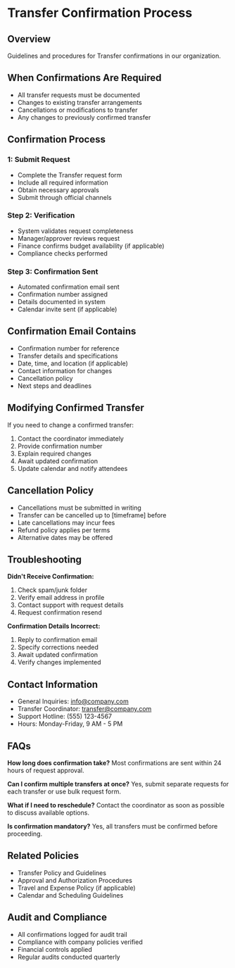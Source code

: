 # Transfer Confirmation Process

## Overview
Guidelines and procedures for Transfer confirmations in our organization.

## When Confirmations Are Required
- All transfer requests must be documented
- Changes to existing transfer arrangements
- Cancellations or modifications to transfer
- Any changes to previously confirmed transfer

## Confirmation Process

###  1: Submit Request
- Complete the Transfer request form
- Include all required information
- Obtain necessary approvals
- Submit through official channels

### Step 2: Verification
- System validates request completeness
- Manager/approver reviews request
- Finance confirms budget availability (if applicable)
- Compliance checks performed

### Step 3: Confirmation Sent
- Automated confirmation email sent
- Confirmation number assigned
- Details documented in system
- Calendar invite sent (if applicable)

## Confirmation Email Contains
- Confirmation number for reference
- Transfer details and specifications
- Date, time, and location (if applicable)
- Contact information for changes
- Cancellation policy
- Next steps and deadlines

## Modifying Confirmed Transfer
If you need to change a confirmed transfer:
1. Contact the coordinator immediately
2. Provide confirmation number
3. Explain required changes
4. Await updated confirmation
5. Update calendar and notify attendees

## Cancellation Policy
- Cancellations must be submitted in writing
- Transfer can be cancelled up to [timeframe] before
- Late cancellations may incur fees
- Refund policy applies per terms
- Alternative dates may be offered

## Troubleshooting

**Didn't Receive Confirmation:**
1. Check spam/junk folder
2. Verify email address in profile
3. Contact support with request details
4. Request confirmation resend

**Confirmation Details Incorrect:**
1. Reply to confirmation email
2. Specify corrections needed
3. Await updated confirmation
4. Verify changes implemented

## Contact Information
- General Inquiries: info@company.com
- Transfer Coordinator: transfer@company.com
- Support Hotline: (555) 123-4567
- Hours: Monday-Friday, 9 AM - 5 PM

## FAQs

**How long does confirmation take?**
Most confirmations are sent within 24 hours of request approval.

**Can I confirm multiple transfers at once?**
Yes, submit separate requests for each transfer or use bulk request form.

**What if I need to reschedule?**
Contact the coordinator as soon as possible to discuss available options.

**Is confirmation mandatory?**
Yes, all transfers must be confirmed before proceeding.

## Related Policies
- Transfer Policy and Guidelines
- Approval and Authorization Procedures
- Travel and Expense Policy (if applicable)
- Calendar and Scheduling Guidelines

## Audit and Compliance
- All confirmations logged for audit trail
- Compliance with company policies verified
- Financial controls applied
- Regular audits conducted quarterly

